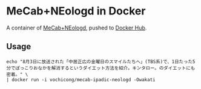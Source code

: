 # MeCab+NEologd in Docker

A container of [MeCab+NEologd](https://github.com/neologd/mecab-ipadic-neologd.git), 
pushed to [Docker Hub](https://hub.docker.com/repository/docker/vochicong/mecab-ipadic-neologd).

## Usage

    echo "8月3日に放送された「中居正広の金曜日のスマイルたちへ」(TBS系)で、1日たった5分でぽっこりおなかを解消するというダイエット方法を紹介。キンタロー。のダイエットにも密着。" \
    | docker run -i vochicong/mecab-ipadic-neologd -Owakati
